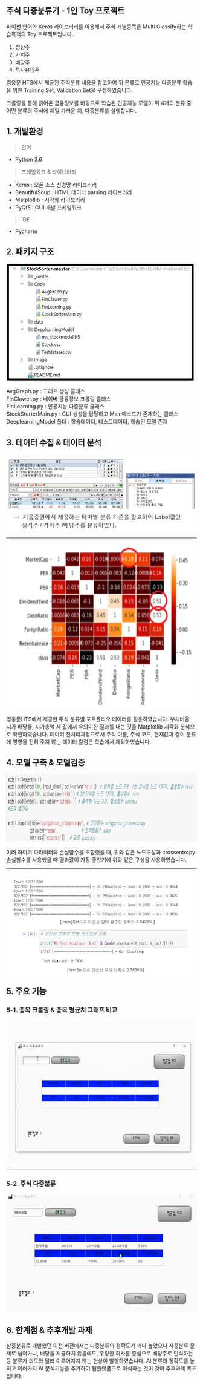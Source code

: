 ﻿## 주식 다중분류기 - 1인 Toy 프로젝트
파이썬 언어와 Keras 라이브러리를  이용해서 주식 개별종목을 Multi Classify하는 학습목적의 Toy 프로젝트입니다.

1. 성장주
2. 가치주
3. 배당주
4. 투자유의주

영웅문 HTS에서 제공된 주식분류 내용을 참고하여 위 분류로 인공지능 다중분류 학습을 위한 Training Set, Validation Set을 구성하였습니다.  

크롤링을 통해 긁어온 금융정보를 바탕으로 학습된 인공지능 모델이 위 4개의 분류 중 어떤 분류의 주식에 제일 가까운 지, 다중분류를 실행합니다.
## 1. 개발환경
<blockquote> 
<p> 언어</p>
</blockquote>
<ul>
<li>Python 3.6</li>
</ul>
<blockquote> 
<p> 프레임워크 & 라이브러리</p>
</blockquote>
<ul>
<li>Keras : 오픈 소스 신경망 라이브러리</li>
<li>BeautifulSoup : HTML 데이터 parsing 라이브러리</li>
<li>Matplotlib : 시각화 라이브러리</li>
<li>PyQt5 : GUI 개발 프레임워크 </li>
</ul>
<blockquote> 
<p> IDE</p>
</blockquote>
<ul>
<li>Pycharm</li>
</ul>

## 2. 패키지 구조
<p><img src="md/3.PNG" alt="Alt"></p>
AvgGraph.py : 그래프 생성 클래스<br>
FinClawer.py : 네이버 금융정보 크롤링 클래스<br>
FinLearning.py : 인공지능 다중분류 클래스 <br>
StockStorterMain.py : GUI 생성을 담당하고 Main메소드가 존재하는 클래스<br>
DeeplearningModel 폴더 : 학습데이터, 테스트데이터, 학습된 모델 존재<br>


## 3. 데이터 수집 & 데이터 분석
<p><img src="md/4.PNG" alt="Alt"></p>
<hr>
<p><img src="md/result.PNG" alt="Alt"></p>
영웅문HTS에서 제공한 주식 분류별 포트폴리오 데이터를 활용하였습니다.
부채비율, 시가 배당률, 시가총액 세 값에서 유의미한 결과를 내는 것을 Matplotlib 시각화 분석으로 확인하였습니다.
데이터 전처리과정으로서 주식 이름, 주식 코드, 현재값과 같이 분류에 영향을 전혀 주지 않는 데이터 칼럼은 학습에서 제외하였습니다.

## 4.  모델 구축 & 모델검증
<p><img src="md/6.PNG" alt="Alt"></p>
여러 하이퍼 파라미터와 손실함수을 조합했을 때, 위와 같은 노드구성과 crossentropy 손실함수를 사용했을 때 결과값이 가장 좋았기에 위와 같은 구성을 사용하였습니다. 
<hr>
<p><img src="md/5.PNG" alt="Alt"></p>

## 5.  주요 기능

### 5-1.  종목 크롤링 & 종목 평균치 그래프 비교
<p><img src="md/1.gif" alt="Alt"></p>
<hr>

### 5-2.  주식 다중분류
<p><img src="md/2.gif" alt="Alt"></p>

## 6. 한계점 & 추후개발 과제
삼중분류로 개발했던 이전 버전에서는 다중분류의 정확도가 꽤나 높았으나 사중분류 문제로 넘어가니, 배당을 지급하지 않음에도, 우량한 회사를 중심으로 배당주로 인식하는 등 분류가 의도와 달리 이루어지지 않는 현상이 발행하였습니다.  AI 분류의 정확도를 높히고 여러가지 AI 분석기능을 추가하여 웹플랫폼으로 이식하는 것이 것이 추후과제 목표입니다.
